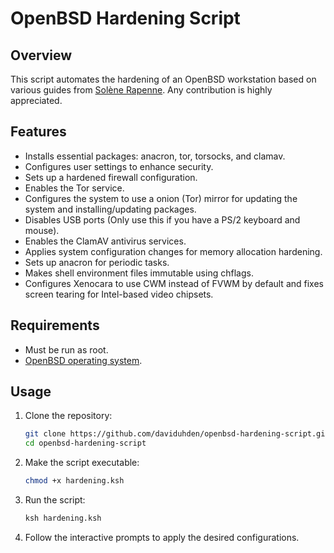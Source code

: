 # OpenBSD Hardening Script

## Overview

This script automates the hardening of an OpenBSD workstation based on various guides from [Solène Rapenne](https://dataswamp.org/~solene/index.html). Any contribution is highly appreciated.

## Features

- Installs essential packages: anacron, tor, torsocks, and clamav.
- Configures user settings to enhance security.
- Sets up a hardened firewall configuration.
- Enables the Tor service.
- Configures the system to use a onion (Tor) mirror for updating the system and installing/updating packages.
- Disables USB ports (Only use this if you have a PS/2 keyboard and mouse).
- Enables the ClamAV antivirus services.
- Applies system configuration changes for memory allocation hardening.
- Sets up anacron for periodic tasks.
- Makes shell environment files immutable using chflags.
- Configures Xenocara to use CWM instead of FVWM by default and fixes screen tearing for Intel-based video chipsets.

## Requirements

- Must be run as root.
- [OpenBSD operating system](https://www.openbsd.org/faq/faq4.html#Download).

## Usage

1. Clone the repository:
    ```sh
    git clone https://github.com/daviduhden/openbsd-hardening-script.git
    cd openbsd-hardening-script
    ```

2. Make the script executable:
    ```sh
    chmod +x hardening.ksh
    ```

3. Run the script:
    ```sh
    ksh hardening.ksh
    ```

4. Follow the interactive prompts to apply the desired configurations.